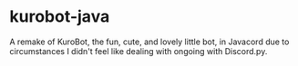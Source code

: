 # kurobot-java
A remake of KuroBot, the fun, cute, and lovely little bot, in Javacord due to circumstances I didn't feel like dealing with ongoing with Discord.py. 
